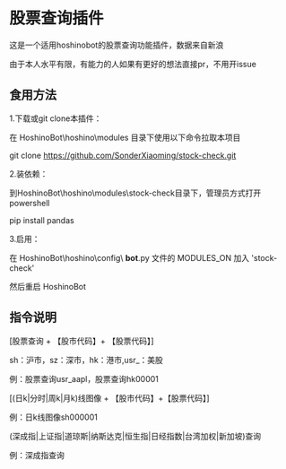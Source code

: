 # 股票查询插件

这是一个适用hoshinobot的股票查询功能插件，数据来自新浪

由于本人水平有限，有能力的人如果有更好的想法直接pr，不用开issue

## 食用方法

1.下载或git clone本插件：

在 HoshinoBot\hoshino\modules 目录下使用以下命令拉取本项目

git clone https://github.com/SonderXiaoming/stock-check.git

2.装依赖：

到HoshinoBot\hoshino\modules\stock-check目录下，管理员方式打开powershell

pip install pandas

3.启用：

在 HoshinoBot\hoshino\config\ **bot**.py 文件的 MODULES_ON 加入 'stock-check'

然后重启 HoshinoBot

## 指令说明

[股票查询 + 【股市代码】+ 【股票代码】]

sh：沪市，sz：深市，hk：港市,usr_：美股

例：股票查询usr_aapl，股票查询hk00001

[(日k|分时|周k|月k)线图像 + 【股市代码】+【股票代码】]

例：日k线图像sh000001

(深成指|上证指|道琼斯|纳斯达克|恒生指|日经指数|台湾加权|新加坡)查询

例：深成指查询

